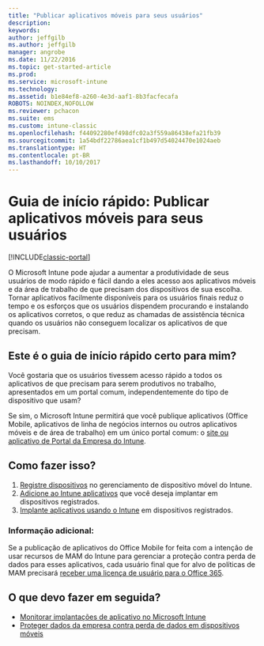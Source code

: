 ```yaml
---
title: "Publicar aplicativos móveis para seus usuários"
description: 
keywords: 
author: jeffgilb
ms.author: jeffgilb
manager: angrobe
ms.date: 11/22/2016
ms.topic: get-started-article
ms.prod: 
ms.service: microsoft-intune
ms.technology: 
ms.assetid: b1e84ef8-a260-4e3d-aaf1-8b3facfecafa
ROBOTS: NOINDEX,NOFOLLOW
ms.reviewer: pchacon
ms.suite: ems
ms.custom: intune-classic
ms.openlocfilehash: f44092280ef498dfc02a3f559a86438efa21fb39
ms.sourcegitcommit: 1a54bdf22786aea1cf1b497d54024470e1024aeb
ms.translationtype: HT
ms.contentlocale: pt-BR
ms.lasthandoff: 10/10/2017
---
```

# <a name="quick-start-guide-publish-mobile-apps-to-your-users"></a>Guia de início rápido: Publicar aplicativos móveis para seus usuários

[!INCLUDE[classic-portal](../includes/classic-portal.md)]

O Microsoft Intune pode ajudar a aumentar a produtividade de seus usuários de modo rápido e fácil dando a eles acesso aos aplicativos móveis e da área de trabalho de que precisam dos dispositivos de sua escolha. Tornar aplicativos facilmente disponíveis para os usuários finais reduz o tempo e os esforços que os usuários dispendem procurando e instalando os aplicativos corretos, o que reduz as chamadas de assistência técnica quando os usuários não conseguem localizar os aplicativos de que precisam.   

## <a name="is-this-quick-start-guide-right-for-me"></a>Este é o guia de início rápido certo para mim?
Você gostaria que os usuários tivessem acesso rápido a todos os aplicativos de que precisam para serem produtivos no trabalho, apresentados em um portal comum, independentemente do tipo de dispositivo que usam?

Se sim, o Microsoft Intune permitirá que você publique aplicativos (Office Mobile, aplicativos de linha de negócios internos ou outros aplicativos móveis e de área de trabalho) em um único portal comum: o [site ou aplicativo de Portal da Empresa do Intune](/intune-user-help/company-portal-frequently-asked-questions).

## <a name="how-do-i-do-it"></a>Como fazer isso?
1.  [Registre dispositivos](/intune-classic/deploy-use/enroll-devices-in-microsoft-intune) no gerenciamento de dispositivo móvel do Intune.
2.  [Adicione ao Intune aplicativos](/intune-classic/deploy-use/add-apps-for-mobile-devices-in-microsoft-intune) que você deseja implantar em dispositivos registrados.
3.  [Implante aplicativos usando o Intune](/intune-classic/deploy-use/deploy-apps) em dispositivos registrados.

### <a name="additional-information"></a>Informação adicional:
Se a publicação de aplicativos do Office Mobile for feita com a intenção de usar recursos de MAM do Intune para gerenciar a proteção contra perda de dados para esses aplicativos, cada usuário final que for alvo de políticas de MAM precisará [receber uma licença de usuário para o Office 365](https://support.office.com/article/Assign-or-remove-licenses-for-Office-365-for-business-997596b5-4173-4627-b915-36abac6786dc).

## <a name="what-should-i-do-next"></a>O que devo fazer em seguida?
- [Monitorar implantações de aplicativo no Microsoft Intune](/intune-classic/deploy-use/monitor-apps-in-microsoft-intune)
- [Proteger dados da empresa contra perda de dados em dispositivos móveis](/intune-classic/deploy-use/protect-app-data-using-mobile-app-management-policies-with-microsoft-intune)
